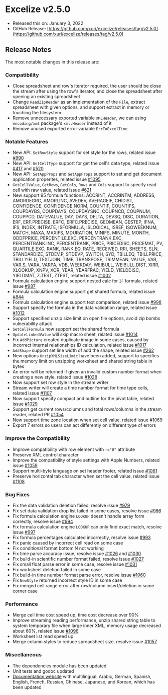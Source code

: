 # Excelize v2.5.0

* Released this on: January 3, 2022
* GitHub Release: [https://github.com/xuri/excelize/releases/tag/v2.5.0](https://github.com/xuri/excelize/releases/tag/v2.5.0)

## Release Notes

The most notable changes in this release are:

### Compatibility

* Close spreadsheet and row's iterator required, the user should be close the stream after using the row's iterator, and close the spreadsheet after opening an existing spreadsheet
* Change `ReadZipReader` as an implementation of the `File`, extract spreadsheet with given options, and support extract in memory or touching the filesystem
* Remove unnecessary exported variable `XMLHeader`, we can using `encoding/xml` package's `xml.Header` instead of it
* Remove unused exported error variable `ErrToExcelTime`

### Notable Features

* New API: `SetRowStyle` support for set style for the rows, related issue [#990](https://github.com/xuri/excelize/issues/990)
* New API: `GetCellType` support for get the cell's data type, related issue [#417](https://github.com/xuri/excelize/issues/417) and [#520](https://github.com/xuri/excelize/issues/520)
* New API: `SetAppProps` and `GetAppProps` support to set and get document application properites, related issue [#1095](https://github.com/xuri/excelize/issues/1095)
* `GetCellValue`, `GetRows`, `GetCols`, `Rows` and `Cols` support to specify read cell with raw value, related issue [#621](https://github.com/xuri/excelize/issues/621)
* New support 95 formula functions: ACCRINT, ACCRINTM, ADDRESS, AMORDEGRC, AMORLINC, AVEDEV, AVERAGEIF, CHIDIST, CONFIDENCE, CONFIDENCE.NORM, COUNTIF, COUNTIFS, COUPDAYBS, COUPDAYS, COUPDAYSNC, COUPNCD, COUPNUM, COUPPCD, DATEVALUE, DAY, DAYS, DELTA, DEVSQ, DISC, DURATION, ERF, ERF.PRECISE, ERFC, ERFC.PRECISE, GEOMEAN, GESTEP, IFNA, IFS, INDEX, INTRATE, ISFORMULA, ISLOGICAL, ISREF, ISOWEEKNUM, MATCH, MAXA, MAXIFS, MDURATION, MINIFS, MINUTE, MONTH, ODDFPRICE, PERCENTILE.EXC, PERCENTRANK.EXC, PERCENTRANK.INC, PERCENTRANK, PRICE, PRICEDISC, PRICEMAT, PV, QUARTILE.EXC, RANK, RANK.EQ, RATE, RECEIVED, RRI, SHEETS, SLN, STANDARDIZE, STDEV.P, STDEVP, SWITCH, SYD, TBILLEQ, TBILLPRICE, TBILLYIELD, TEXTJOIN, TIME, TRANSPOSE, TRIMMEAN, VALUE, VAR, VAR.S, VARA, VARPA, VDB, WEEKDAY, WEIBULL, WEIBULL.DIST, XIRR, XLOOKUP, XNPV, XOR, YEAR, YEARFRAC, YIELD, YIELDDISC, YIELDMAT, Z.TEST, ZTEST, related issue [#1002](https://github.com/xuri/excelize/issues/1002)
* Formula calculation engine support nested calc for `IF` formula, related issue [#987](https://github.com/xuri/excelize/issues/987)
* Formula calculation engine support get shared formula, related issue [#844](https://github.com/xuri/excelize/issues/844)
* Formula calculation engine support text comparison, related issue [#998](https://github.com/xuri/excelize/issues/998)
* Support specify the formula in the data validation range, related issue [#1012](https://github.com/xuri/excelize/issues/1012)
* Support specified unzip size limit on open file options, avoid zip bombs vulnerability attack
* `SetCellFormula` now support set the shared formula
* `UpdateLinkedValue` will skip macro sheet, related issue [#1014](https://github.com/xuri/excelize/issues/1014)
* Fix `AddPicture` created duplicate image in some cases, caused by incorrect internal relationships ID calculation, related issue [#1017](https://github.com/xuri/excelize/issues/1017)
* `AddShape` support set line width of add the shape, related issue [#262](https://github.com/xuri/excelize/issues/262)
* New options `UnzipXMLSizeLimit` have been added, support to specifies the memory limit on unzipping worksheet and shared string table in bytes
* An error will be returned if given an invalid custom number format when creating a new style, related issue [#1028](https://github.com/xuri/excelize/issues/1028)
* Now support set row style in the stream writer
* Stream writer will create a time number format for time type cells, related issue [#1107](https://github.com/xuri/excelize/issues/1107)
* Now support specify compact and outline for the pivot table, related issue [#1029](https://github.com/xuri/excelize/issues/1029)
* Support get current rows/columns and total rows/columns in the stream reader, related PR [#1054](https://github.com/xuri/excelize/issues/1054)
* Now support time zone location when set cell value, related issue [#1069](https://github.com/xuri/excelize/issues/1069)
* Export 7 errors so users can act differently on different type of errors

### Improve the Compatibility

* Improve compatibility with row element with `r="0"` attribute
* Preserve XML control character
* Improve the compatibility of style settings with Apple Numbers, related issue [#1059](https://github.com/xuri/excelize/issues/1059)
* Support multi-byte language on set header footer, related issue [#1061](https://github.com/xuri/excelize/issues/1061)
* Preserve horizontal tab character when set the cell value, related issue [#1108](https://github.com/xuri/excelize/issues/1108)

### Bug Fixes

* Fix the data validation deletion failed, resolve issue [#979](https://github.com/xuri/excelize/issues/)
* Fix set data validation drop list failed in some cases, resolve issue [#986](https://github.com/xuri/excelize/issues/986)
* Fix formula calculation engine `LOOKUP` doesn't handle array form correctly, resolve issue [#994](https://github.com/xuri/excelize/issues/994)
* Fix formula calculation engine `LOOKUP` can only find exact match, resolve issue [#997](https://github.com/xuri/excelize/issues/997)
* Fix formula percentages calculated incorrectly, resolve issue [#993](https://github.com/xuri/excelize/issues/993)
* Fix panic caused by incorrect cell read on some case
* Fix conditional format bottom N not working
* Fix time parse accuracy issue, resolve issue [#1026](https://github.com/xuri/excelize/issues/1026) and [#1030](https://github.com/xuri/excelize/issues/1030)
* Fix build-in scientific number format failed, resolve issue [#1027](https://github.com/xuri/excelize/issues/1027)
* Fix small float parse error in some case, resolve issue [#1031](https://github.com/xuri/excelize/issues/1031)
* Fix worksheet deletion failed in some case
* Fix build-in time number format parse error, resolve issue [#1060](https://github.com/xuri/excelize/issues/1060)
* Fix `NewStyle` returned incorrect style ID in some case
* Fix merged cell range error after row/column insert/deletion in some corner case

### Performance

* Merge cell time cost speed up, time cost decrease over 90%
* Improve streaming reading performance, unzip shared string table to system temporary file when large inner XML, memory usage decreased about 60%, related issue [#1096](https://github.com/xuri/excelize/issues/1096)
* Worksheet list read speed up
* Merge column styles to reduce spreadsheet size, resolve issue [#1057](https://github.com/xuri/excelize/issues/1057)

### Miscellaneous

* The dependencies module has been updated
* Unit tests and godoc updated
* [Documentation website](https://xuri.me/excelize) with multilingual: Arabic, German, Spanish, English, French, Russian, Chinese, Japanese, and Korean, which has been updated

